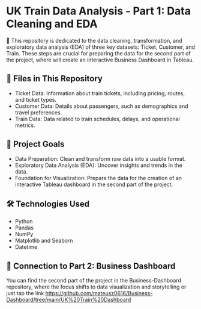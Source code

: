 # UK Train Data Analysis - Part 1: Data Cleaning and EDA

📝 This repository is dedicated to the data cleaning, transformation, and exploratory data analysis (EDA) of three key datasets: Ticket, Customer, and Train. These steps are crucial for preparing the data for the second part of the project, where  will create an interactive Business Dashboard in Tableau.

## 📂 Files in This Repository
  * Ticket Data: Information about train tickets, including pricing, routes, and ticket types.
  * Customer Data: Details about passengers, such as demographics and travel preferences.
  * Train Data: Data related to train schedules, delays, and operational metrics.

## 🎯 Project Goals
  * Data Preparation: Clean and transform raw data into a usable format.
  * Exploratory Data Analysis (EDA): Uncover insights and trends in the data.
  * Foundation for Visualization: Prepare the data for the creation of an interactive Tableau dashboard in the second part of the project.

## 🛠️ Technologies Used
  * Python
  * Pandas 
  * NumPy
  * Matplotlib and Seaborn 
  * Datetime

## 🔗 Connection to Part 2: Business Dashboard
You can find the second part of the project in the Business-Dashboard repository, where the focus shifts to data visualization and storytelling or just tap the link https://github.com/mateusz0616/Business-Dashboard/tree/main/UK%20Train%20Dashboard

